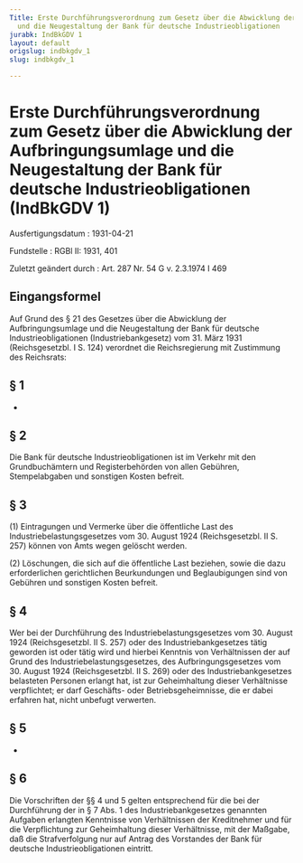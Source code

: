 ```yaml
---
Title: Erste Durchführungsverordnung zum Gesetz über die Abwicklung der Aufbringungsumlage
  und die Neugestaltung der Bank für deutsche Industrieobligationen
jurabk: IndBkGDV 1
layout: default
origslug: indbkgdv_1
slug: indbkgdv_1

---
```


# Erste Durchführungsverordnung zum Gesetz über die Abwicklung der Aufbringungsumlage und die Neugestaltung der Bank für deutsche Industrieobligationen (IndBkGDV 1)

Ausfertigungsdatum
:   1931-04-21

Fundstelle
:   RGBl II: 1931, 401

Zuletzt geändert durch
:   Art. 287 Nr. 54 G v. 2.3.1974 I 469


## Eingangsformel

Auf Grund des § 21 des Gesetzes über die Abwicklung der Aufbringungsumlage und die Neugestaltung der Bank für deutsche Industrieobligationen (Industriebankgesetz) vom 31. März 1931 (Reichsgesetzbl. I S. 124) verordnet die Reichsregierung mit Zustimmung des Reichsrats:


## § 1

-


## § 2

Die
Bank für deutsche Industrieobligationen              ist im Verkehr mit den Grundbuchämtern und Registerbehörden von allen Gebühren, Stempelabgaben und sonstigen Kosten befreit.


## § 3

(1) Eintragungen und Vermerke über die öffentliche Last des Industriebelastungsgesetzes vom 30. August 1924 (Reichsgesetzbl. II S. 257) können von Amts wegen gelöscht werden.

(2) Löschungen, die sich auf die öffentliche Last beziehen, sowie die dazu erforderlichen gerichtlichen Beurkundungen und Beglaubigungen sind von Gebühren und sonstigen Kosten befreit.


## § 4

Wer bei der Durchführung des Industriebelastungsgesetzes vom 30. August 1924 (Reichsgesetzbl. II S. 257) oder des Industriebankgesetzes tätig geworden ist oder tätig wird und hierbei Kenntnis von Verhältnissen der auf Grund des Industriebelastungsgesetzes, des Aufbringungsgesetzes vom 30. August 1924 (Reichsgesetzbl. II S. 269) oder des Industriebankgesetzes belasteten Personen erlangt hat, ist zur Geheimhaltung dieser Verhältnisse verpflichtet; er darf Geschäfts- oder Betriebsgeheimnisse, die er dabei erfahren hat, nicht unbefugt verwerten.


## § 5

-


## § 6

Die Vorschriften der §§ 4 und
5              gelten entsprechend für die bei der Durchführung der in § 7 Abs. 1 des Industriebankgesetzes genannten Aufgaben erlangten Kenntnisse von Verhältnissen der Kreditnehmer und für die Verpflichtung zur Geheimhaltung dieser Verhältnisse, mit der Maßgabe, daß die Strafverfolgung nur auf Antrag des Vorstandes der
Bank für deutsche Industrieobligationen              eintritt.


